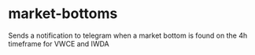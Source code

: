 # market-bottoms
Sends a notification to telegram when a market bottom is found on the 4h timeframe for VWCE and IWDA
